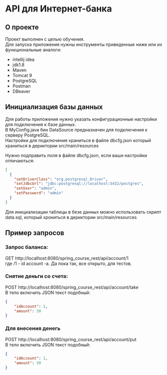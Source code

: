 # API для Интернет-банка
## О проекте
Проект выполнен с целью обучения.<br/>
Для запуска приложения нужны инструменты приведенные ниже или их функциональные аналоги:
* intellij idea
* jdk1.8
* Maven
* Tomcat 9
* PostgreSQL
* Postman
* DBeaver

## Инициализация базы данных
Для работы приложения нужно указать конфигурационные настройки для подключения к базе данных.<br/>
В MyConfig.java бин DataSource предназначен для подключения к серверу PostgreSQL.<br/>
Настройки для подключения храниться в файле dbcfg.json который храниться в дериктории src/main/resources<br/>

Нужно подправить поля в файле dbcfg.json, если ваши настройки отличаються:
```json
[
  {
    "setDriverClass": "org.postgresql.Driver",
    "setJdbcUrl": "jdbc:postgresql://localhost:5432/postgres",
    "setUser": "admin",
    "setPassword": "admin"
  }
]
```

Для инициализации таблицы в безе данных можно использовать скрипт data.sql, который хрониться в дериктории src/main/resources

## Пример запросов
### Запрос баланса:
GET http://localhost:8080/spring_course_rest/api/account/1 <br/>
где /1 - id account -а. Да пока так, все открыто, для тестов.
### Снятие деньги со счета: 
POST http://localhost:8080/spring_course_rest/api/account/take <br/>
В тело включить JSON текст подобный:
```json
{
    "idAccount": 1,
    "amount": 50
}
```
### Для внесения денегь
POST http://localhost:8080/spring_course_rest/api/account/put <br/>
В тело включить JSON текст подобный:
```json
{
    "idAccount": 1,
    "amount": 50
}
```
